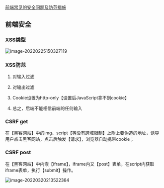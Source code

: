 [前端常见的安全问题及防范措施](https://juejin.cn/post/7067697624626757646)

## 前端安全

### XSS类型

![image-20220225150327119](D:\Sync\typora图片\image-20220225150327119.png)

### XSS防范

1. 对输入过滤

2. 对输出过滤

3. Cookie设置为http-only【设置后JavaScript拿不到cookie】

4. 总之，后端不能相信前端的任何输入


### CSRF get 

在【黑客网站】中的img、script【等没有跨域限制】上附上要伪造的地址，诱导用户点击黑客网站，点击后触发【请求】，浏览器自动携带cookie；



### CSRF post

在【黑客网站】中内嵌【iframe】，iframe内又【post】表单，在script内获取iframe表单，执行【submit】操作。

![image-20220320213522384](D:\Sync\typora图片\image-20220320213522384.png)

